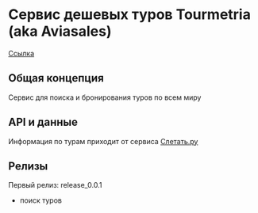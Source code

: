 # Сервис дешевых туров Tourmetria (aka Aviasales)

[Ссылка](develop.tourmetria.ru)


## Общая концепция

Сервис для поиска и бронирования туров по всем миру

## API и данные

Информация по турам приходит от сервиса [Слетать.ру](sletat.ru)


## Релизы

Первый релиз: release_0.0.1
- поиск туров

